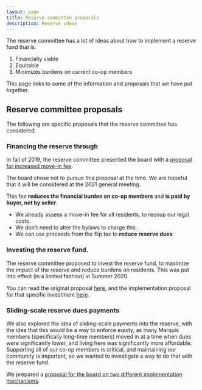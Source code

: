 ```yaml
---
layout: page
title: Reserve committee proposals
description: Reserve ideas
---
```


The reserve committee has a lot of ideas about how to implement a reserve fund that is:

 1. Financially viable
 2. Equitable 
 3. Minimizes burdens on current co-op members

This page links to some of the information and proposals that we have put together.

## Reserve committee proposals
The following are specific proposals that the reserve committee has considered.

### Financing the reserve through
In fall of 2019, the reserve committee presented the board with a [proposal for increased move-in fee](https://docs.google.com/document/d/1HAA3FawEVH3gLhwMKtprO_gY47m4A_UAowPGWhnAYOE/edit?usp=sharing). 

The board chose not to pursue this proposal at the time. We are hopeful that it will be considered at the 2021 general meeting.

This fee **reduces the financial burden on co-op members** and **is paid by buyer, not by seller**.

* We already assess a move-in fee for all residents, to recoup our legal costs.
* We don't need to alter the bylaws to charge this.
* We can use proceeds from the flip tax to **reduce reserve dues**.

### Investing the reserve fund.
The reserve committee proposed to invest the reserve fund, to maximize the impact of the reserve and reduce burdens on residents. This was put into effect (in a limited fashion) in Summer 2020. 

You can read the original proposal [here](https://docs.google.com/document/d/1xfxSYDfT-RAno-YfdHlMVE9C6Ld5_xocduSqmhnqV30/edit?usp=sharing), and the implementation proposal for that specific investment [here](https://docs.google.com/document/d/1Gpm77lCfzzzafdMxDvEHRMC8SBfo15VOwTwLCJWtYaw/edit?usp=sharing).

### Sliding-scale reserve dues payments
We also explored the idea of sliding-scale payments into the reserve, with the idea that this would be a way to enforce equity, as many Marquis members (specifically long-time members) moved in at a time when dues were significantly lower, and living here was significantly more affordable. Supporting all of our co-op members is critical, and maintaining our community is important, so we wanted to investigate a way to do that with the reserve fund.

We prepared a [proposal for the board on two different implementation mechanisms](https://docs.google.com/document/d/1IUKoKkR0LdQErwu28sGl0Zh2MM4e_vChXbS6FSzauew/edit?usp=sharing).
